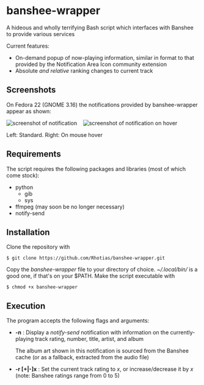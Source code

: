 # banshee-wrapper
A hideous and wholly terrifying Bash script which interfaces with Banshee to provide various services

Current features:
* On-demand popup of now-playing information, similar in format to that provided by the Notification Area Icon community extension
* Absolute *and relative* ranking changes to current track

## Screenshots
On Fedora 22 (GNOME 3.16) the notifications provided by banshee-wrapper appear as shown:

![screenshot of notification](http://i.imgur.com/xSDj2uB.png) &nbsp;&nbsp; ![screenshot of notification on hover](http://i.imgur.com/PrxOukO.png)

Left: Standard. Right: On mouse hover

## Requirements
The script requires the following packages and libraries (most of which come stock):
* python
  * gib
  * sys
* ffmpeg (may soon be no longer necessary)
* notify-send

## Installation
Clone the repository with

    $ git clone https://github.com/Rhotias/banshee-wrapper.git

Copy the *banshee-wrapper* file to your directory of choice. *~/.local/bin/* is a good one, if that's on your $PATH. Make the script executable with

    $ chmod +x banshee-wrapper

## Execution
The program accepts the following flags and arguments:

* **-n** : Display a *notify-send* notification with information on the currently-playing track rating, number, title, artist, and album

    The album art shown in this notification is sourced from the Banshee cache (or as a fallback, extracted from the audio file)

* **-r [+|-]x** : Set the current track rating to *x*, or increase/decrease it by *x* (note: Banshee ratings range from 0 to 5)
